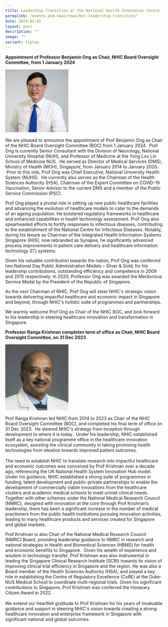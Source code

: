 ```yaml
---
title: Leadership Transition at the National Health Innovation Centre (NHIC)
permalink: /events-and-news/news/boc-leadership-transition/
date: 2024-01-01
layout: post
description: ""
image: ""
variant: tiptap
---
```

<p><strong>Appointment of Professor Benjamin Ong as Chair, NHIC Board Oversight Committee, from 1 January 2024</strong></p><p></p><div class="isomer-image-wrapper"><img style="width: 40%;" height="auto" width="100%" alt="" src="/images/About/Oversight Committee/Benjamin_Ong.JPG"></div><p>We are pleased to announce the appointment of Prof Benjamin Ong as Chair of the NHIC Board Oversight Committee (BOC) from 1 January 2024. &nbsp;Prof Ong is currently Senior Consultant with the Division of Neurology, National University Hospital (NUH), and Professor of Medicine at the Yong Loo Lin School of Medicine NUS . He served as Director of Medical Services (DMS), Ministry of Health (MOH), Singapore, from January 2014 to January 2020. &nbsp;Prior to this role, Prof Ong was Chief Executive, National University Health System (NUHS). &nbsp;He currently also serves as the Chairman of the Health Sciences Authority (HSA), Chairman of the Expert Committee on COVID-19 Vaccination, Senior Advisor to the current DMS and a member of the Public Service Commission (PSC).</p><p>Prof Ong played a pivotal role in setting up new public healthcare facilities and advancing the evolution of healthcare models to cater to the demands of an ageing population. He bolstered regulatory frameworks in healthcare and enhanced capabilities in health technology assessment. Prof Ong also spearheaded efforts to fortify responses to infectious diseases, contributing to the establishment of the National Centre for Infectious Diseases. Notably, during his tenure as Chairman of the Integrated Health Information Systems Singapore (IHiS), now rebranded as Synapxe, he significantly advanced process improvements in patient care delivery and healthcare information technology (IT) systems.</p><p>Given his valuable contribution towards the nation, Prof Ong was conferred two National Day Public Administration Medals – Silver &amp; Gold, for his leadership contributions, outstanding efficiency and competence in 2009 and 2015 respectively. In 2020, Professor Ong was awarded the Meritorious Service Medal by the President of the Republic of Singapore.</p><p>As the next Chairman of NHIC, Prof Ong&nbsp;will steer NHIC's strategic vision towards delivering impactful healthcare and economic impact in Singapore and beyond, through NHIC's holistic suite of programmes and partnerships.</p><p>We warmly welcome Prof Ong as Chair of the NHIC BOC, and look forward to his leadership in steering healthcare innovation and transformation in Singapore.</p><p><strong>Professor Ranga Krishnan completes term of office as Chair, NHIC Board Oversight Committee, on 31 Dec 2023</strong></p><p></p><div class="isomer-image-wrapper"><img style="width: 40%;" height="auto" width="100%" alt="" src="/images/About/Oversight Committee/Ranga_krishnan.jpg"></div><p>Prof Ranga Krishnan led NHIC from 2014 to 2023 as Chair of the NHIC Board Oversight Committee (BOC), and completed his final term of office on 31 Dec 2023. &nbsp;He steered NHIC's strategy from inception through development to where it is today. &nbsp;Under his leadership, NHIC established itself as a key national programme office in the healthcare innovation ecosystem, assisting the clinical community in taking promising health technologies from ideation towards improved patient outcomes.<br><br>The need to establish NHIC to translate&nbsp;research into impactful healthcare and economic outcomes was conceived by Prof Krishnan over a decade ago, referencing the UK National Health System Innovation Hub model. Under his guidance, NHIC established a strong suite of programmes in funding, talent development and public-private partnerships to enable the development of commercially viable innovations from the healthcare clusters and academic medical schools to meet unmet clinical needs. Together with other schemes under the National Medical Research Council (NMRC), designed with innovation at the core through Prof Krishnan’s leadership, there has been a significant increase in the number of medical practioners from the public health institutions pursuing innovation activities, leading to many healthcare products and services created for Singapore and global markets.</p><p>Prof Krishnan is also Chair of the National Medical Research Council (NMRC) Board, providing leadership guidance to NMRC in research and national strategies in Health and Biomedical Sciences (HBMS) for health and economic benefits to Singapore. &nbsp;Given his wealth of experience and wisdom in technology transfer, Prof Krishnan was also instrumental in leading the Singapore Clinical Research Institute (SCRI) towards its vision of improving clinical trial efficiency in Singapore and the region. He was also a Board member of the Health Sciences Authority (HSA), and played a key role in establishing the Centre of Regulatory Excellence (CoRE) at the Duke-NUS Medical School to coordinate multi-regional trials.&nbsp;Given his significant contributions to Singapore, Prof Krishnan was conferred the Honarary Citizen Award in 2022. <br><br>We extend our heartfelt gratitude to Prof Krishnan for his years of invaluable guidance and support in steering NHIC's vision towards creating a strong healthcare innovation and enterprise framework in Singapore with significant national and global outcomes.</p>